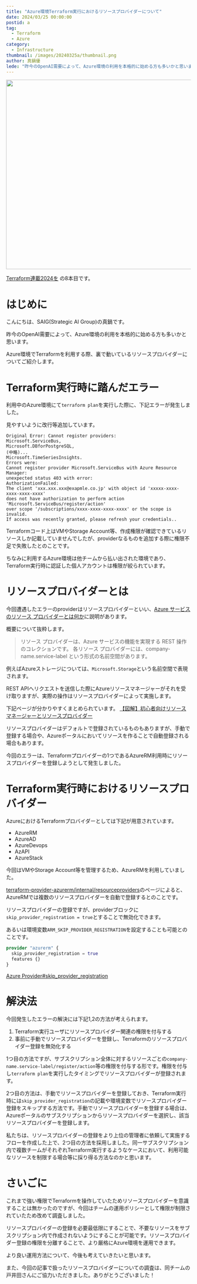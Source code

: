 ```yaml
---
title: "Azure環境Terraform実行におけるリソースプロバイダーについて"
date: 2024/03/25 00:00:00
postid: a
tag:
  - Terraform
  - Azure
category:
  - Infrastructure
thumbnail: /images/20240325a/thumbnail.png
author: 真鍋優
lede: "昨今のOpenAI需要によって、Azure環境の利用を本格的に始める方も多いかと思います。今回はAzure環境でTerraformを利用する際、裏で動いているリソースプロバイダーについてご紹介します。"
---
```

<img src="/images/20240325a/top.png" alt="" width="800" height="515">

[Terraform連載2024を](/articles/20240311a/) の8本目です。

# はじめに

こんにちは、SAIG(Strategic AI Group)の真鍋です。

昨今のOpenAI需要によって、Azure環境の利用を本格的に始める方も多いかと思います。

Azure環境でTerraformを利用する際、裏で動いているリソースプロバイダーについてご紹介します。

# Terraform実行時に踏んだエラー

利用中のAzure環境にて`terraform plan`を実行した際に、下記エラーが発生しました。

見やすいように改行等追加しています。

```shell
Original Error: Cannot register providers:
Microsoft.ServiceBus,
Microsoft.DBforPostgreSQL,
(中略)...
Microsoft.TimeSeriesInsights.
Errors were:
Cannot register provider Microsoft.ServiceBus with Azure Resource Manager:
unexpected status 403 with error:
AuthorizationFailed:
The client 'xxx.xxx.xxx@exapmle.co.jp' with object id 'xxxxx-xxxx-xxxx-xxxx-xxxx'
does not have authorization to perform action 'Microsoft.ServiceBus/register/action'
over scope '/subscriptions/xxxx-xxxx-xxxx-xxxx' or the scope is invalid.
If access was recently granted, please refresh your credentials..
```

Terraformコード上はVMやStorage Account等、作成権限が確認できているリソースしか記載していませんでしたが、providerなるものを追加する際に権限不足で失敗したとのことです。

ちなみに利用するAzure環境は他チームから払い出された環境であり、Terraform実行時に認証した個人アカウントは権限が絞られています。

# リソースプロバイダーとは

今回遭遇したエラーのproviderはリソースプロバイダーといい、[Azure サービスのリソース プロバイダーとは何か](https://learn.microsoft.com/ja-jp/azure/azure-resource-manager/management/azure-services-resource-providers)に説明があります。

概要について抜粋します。

> リソース プロバイダーは、Azure サービスの機能を実現する REST 操作のコレクションです。 各リソース プロバイダーには、company-name.service-label という形式の名前空間があります。

例えばAzureストレージについては、`Microsoft.Storage`という名前空間で表現されます。

REST APIへリクエストを送信した際にAzureリソースマネージャーがそれを受け取りますが、実際の操作はリソースプロバイダーによって実施します。

下記ページが分かりやすくまとめられています。
[【図解】初心者向けリソースマネージャーとリソースプロバイダー](https://milestone-of-se.nesuke.com/sv-advanced/azure/resource-manager-provider/)

リソースプロバイダーはデフォルトで登録されているものもありますが、手動で登録する場合や、Azureポータルにおいてリソースを作ることで自動登録される場合もあります。

今回のエラーは、Terraformプロバイダーの1つであるAzureRM利用時にリソースプロバイダーを登録しようとして発生しました。

# Terraform実行時におけるリソースプロバイダー

AzureにおけるTerraformプロバイダーとしては下記が用意されています。

* AzureRM
* AzureAD
* AzureDevops
* AzAPI
* AzureStack

今回はVMやStorage Account等を管理するため、AzureRMを利用していました。

[terraform-provider-azurerm/internal/resourceproviders](https://github.com/hashicorp/terraform-provider-azurerm/blob/main/internal/resourceproviders/required.go)のページによると、AzureRMでは複数のリソースプロバイダーを自動で登録するとのことです。

リソースプロバイダーの登録ですが、providerブロックに`skip_provider_registration = true`とすることで無効化できます。

あるいは環境変数`ARM_SKIP_PROVIDER_REGISTRATION`を設定することも可能とのことです。

```tf terraform
provider "azurerm" {
  skip_provider_registration = true
  features {}
}
```

[Azure Provider#skip_provider_registration](https://registry.terraform.io/providers/hashicorp/azurerm/latest/docs#skip_provider_registration)

# 解決法

今回発生したエラーの解決には下記1,2の方法が考えられます。

1. Terraform実行ユーザにリソースプロバイダー関連の権限を付与する
1. 事前に手動でリソースプロバイダーを登録し、Terraformのリソースプロバイダー登録を無効化する

1つ目の方法ですが、サブスクリプション全体に対するリソースごとの`company-name.service-label/register/action`等の権限を付与する形です。権限を付与し`terraform plan`を実行したタイミングでリソースプロバイダーが登録されます。

2つ目の方法は、手動でリソースプロバイダーを登録しておき、Terraform実行時には`skip_provider_registration`の記載や環境変数でリソースプロバイダー登録をスキップする方法です。手動でリソースプロバイダーを登録する場合は、Azureポータルのサブスクリプションからリソースプロバイダーを選択し、該当リソースプロバイダーを登録します。

私たちは、リソースプロバイダーの登録をより上位の管理者に依頼して実施するフローを作成した上で、2つ目の方法を採用しました。同一サブスクリプション内で複数チームがそれぞれTerraform実行するようなケースにおいて、利用可能なリソースを制限する場合等に採り得る方法なのかと思います。

# さいごに

これまで強い権限でTerraformを操作していたためリソースプロバイダーを意識することは無かったのですが、今回はチームの運用ポリシーとして権限が制限されていたため改めて調査しました。

リソースプロバイダーの登録を必要最低限にすることで、不要なリソースをサブスクリプション内で作成されないようにすることが可能です。リソースプロバイダー登録の権限を分離することで、より厳格にAzure環境を運用できます。

より良い運用方法について、今後も考えていきたいと思います。

また、今回の記事で扱ったリソースプロバイダーについての調査は、同チームの戸井田さんにご協力いただきました。ありがとうございました！

